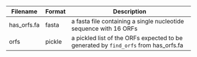 | Filename    | Format | Description                                                                           |
| ----------- | ------ | ------------------------------------------------------------------------------------- |
| has_orfs.fa | fasta  | a fasta file containing a single nucleotide sequence with 16 ORFs                     |
| orfs        | pickle | a pickled list of the ORFs expected to be generated by ``find_orfs`` from has_orfs.fa |
